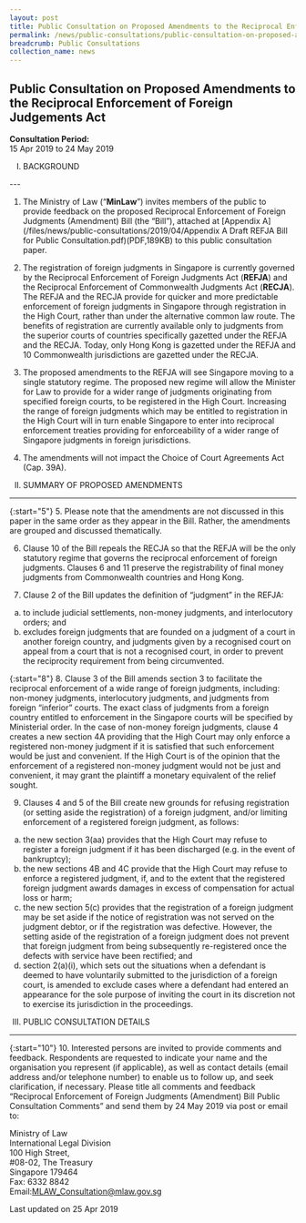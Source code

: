 ```yaml
---
layout: post
title: Public Consultation on Proposed Amendments to the Reciprocal Enforcement of Foreign Judgements Act
permalink: /news/public-consultations/public-consultation-on-proposed-amendments-reciprocal-enforcement-foreign-judgements-act
breadcrumb: Public Consultations
collection_name: news
---
```


Public Consultation on Proposed Amendments to the Reciprocal Enforcement of Foreign Judgements Act
---

**Consultation Period:**  
15 Apr 2019 to 24 May 2019

<ol start="1" style="list-style-type:upper-roman">
<li>BACKGROUND</li>
</ol>
---

1. The Ministry of Law (“**MinLaw**”) invites members of the public to provide feedback on the proposed Reciprocal Enforcement of Foreign Judgments (Amendment) Bill (the “Bill”), attached at [Appendix A](/files/news/public-consultations/2019/04/Appendix A Draft REFJA Bill for Public Consultation.pdf)(PDF,189KB) to this public consultation paper.

2. The registration of foreign judgments in Singapore is currently governed by the Reciprocal Enforcement of Foreign Judgments Act (**REFJA**) and the Reciprocal Enforcement of Commonwealth Judgments Act (**RECJA**). The REFJA and the RECJA provide for quicker and more predictable enforcement of foreign judgments in Singapore through registration in the High Court, rather than under the alternative common law route. The benefits of registration are currently available only to judgments from the superior courts of countries specifically gazetted under the REFJA and the RECJA. Today, only Hong Kong is gazetted under the REFJA and 10 Commonwealth jurisdictions are gazetted under the RECJA.

3. The proposed amendments to the REFJA will see Singapore moving to a single statutory regime. The proposed new regime will allow the Minister for Law to provide for a wider range of judgments originating from specified foreign courts, to be registered in the High Court. Increasing the range of foreign judgments which may be entitled to registration in the High Court will in turn enable Singapore to enter into reciprocal enforcement treaties providing for enforceability of a wider range of Singapore judgments in foreign jurisdictions.

4. The amendments will not impact the Choice of Court Agreements Act (Cap. 39A).



<ol style="list-style-type: upper-roman" start="2">
<li>SUMMARY OF PROPOSED AMENDMENTS</li>
</ol>

---

{:start="5"}
5. Please note that the amendments are not discussed in this paper in the same order as they appear in the Bill. Rather, the amendments are grouped and discussed thematically.

 
6. Clause 10 of the Bill repeals the RECJA so that the REFJA will be the only statutory regime that governs the reciprocal enforcement of foreign judgments. Clauses 6 and 11 preserve the registrability of final money judgments from Commonwealth countries and Hong Kong.

7. Clause 2 of the Bill updates the definition of “judgment” in the REFJA:

<ol style="list-style-type: lower-alpha">
 <li>to include judicial settlements, non-money judgments, and interlocutory orders; and </li>
 <li>excludes foreign judgments that are founded on a judgment of a court in another foreign country, and judgments given by
  a recognised court on appeal from a court that is not a recognised court, in order to prevent the reciprocity requirement
  from being circumvented.
 </li>
</ol>
</ol>

{:start="8"}
8. Clause 3 of the Bill amends section 3 to facilitate the reciprocal enforcement of a wide range of foreign judgments, including: non-money judgments, interlocutory judgments, and judgments from foreign “inferior” courts. The exact class of judgments from a foreign country entitled to enforcement in the Singapore courts will be specified by Ministerial order. In the case of non-money foreign judgments, clause 4 creates a new section 4A providing that the High Court may only enforce a registered non-money judgment if it is satisfied that such enforcement would be just and convenient. If the High Court is of the opinion that the enforcement of a registered non-money judgment would not be just and convenient, it may grant the plaintiff a monetary equivalent of the relief sought.

9. Clauses 4 and 5 of the Bill create new grounds for refusing registration (or setting aside the registration) of a foreign judgment, and/or limiting enforcement of a registered foreign judgment, as follows:

<ol style="list-style-type: lower-alpha">
 <li>the new section 3(aa) provides that the High Court may refuse to register a foreign judgment if it has been discharged (e.g. in the event of bankruptcy); </li>
 
 <li>the new sections 4B and 4C provide that the High Court may refuse to enforce a registered judgment, if, and to the
  extent that the registered foreign judgment awards damages in excess of compensation for actual loss or harm; </li>
  
  <li>the new section 5(c) provides that the registration of a foreign judgment may be set aside if the notice of
 registration was not served on the judgment debtor, or if the registration was defective. However, the setting aside of the
 registration of a foreign judgment does not prevent that foreign judgment from being subsequently re-registered once the
 defects with service have been rectified; and </li>
 
 <li>section 2(a)(i), which sets out the situations when a defendant is deemed to have voluntarily submitted to the
 jurisdiction of a foreign court, is amended to exclude cases where a defendant had entered an appearance for the sole
 purpose of inviting the court in its discretion not to exercise its jurisdiction in the proceedings. </li>
</ol>
</ol>

<ol style="list-style-type: upper-roman" start="3">
<li>PUBLIC CONSULTATION DETAILS</li>
</ol>

---

{:start="10"}
10. Interested persons are invited to provide comments and feedback. Respondents are requested to indicate your name and the organisation you represent (if applicable), as well as contact details (email address and/or telephone number) to enable us to follow up, and seek clarification, if necessary. Please title all comments and feedback “Reciprocal Enforcement of Foreign Judgments (Amendment) Bill Public Consultation Comments” and send them by 24 May 2019 via post or email to:

<p class="address-centered">
Ministry of Law<br>
International Legal Division <br>  
100 High Street,<br>
#08-02, The Treasury<br>
Singapore 179464<br>
Fax: 6332 8842 <br>
Email:<a href="mailto:MLAW_Consultation@mlaw.gov.sg">MLAW_Consultation@mlaw.gov.sg</a>
</p>


<p class="right-side-updated">Last updated on 25 Apr 2019 </p>
